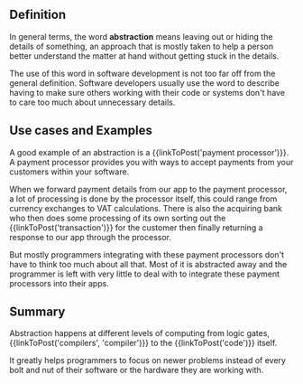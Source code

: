 ## Definition
In general terms, the word **abstraction** means leaving out or hiding the details of something, an approach that is mostly taken to help a person better understand the matter at hand without getting stuck in the details.

The use of this word in software development is not too far off from the general definition. Software developers usually use the word to describe having to make sure others working with their code or systems don't have to care too much about unnecessary details.

## Use cases and Examples
A good example of an abstraction is a {{linkToPost('payment processor')}}.
A payment processor provides you with ways to accept payments from your customers within your software.

When we forward payment details from our app to the payment processor, a lot of processing is done by the processor itself, this could range from currency exchanges to VAT calculations. There is also the acquiring bank who then does some processing of its own sorting out the {{linkToPost('transaction')}} for the customer then finally returning a response to our app through the processor.

But mostly programmers integrating with these payment processors don't have to think too much about  all that. Most of it is abstracted away and the programmer is left with very little to deal with to integrate these  payment processors into their apps.

## Summary
Abstraction happens at different levels of computing from logic gates, {{linkToPost('compilers', 'compiler')}} to the {{linkToPost('code')}} itself. 

It greatly helps programmers to focus on newer problems instead of every bolt and nut of their software or the hardware they are working with.